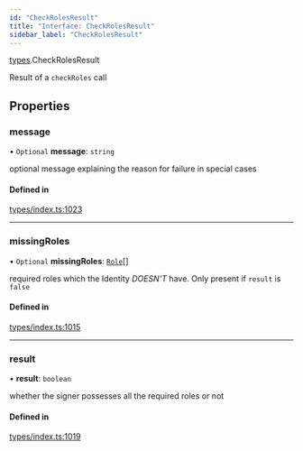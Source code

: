 ```yaml
---
id: "CheckRolesResult"
title: "Interface: CheckRolesResult"
sidebar_label: "CheckRolesResult"
---
```


[types](../../../modules/Types/Types.md).CheckRolesResult

Result of a `checkRoles` call

## Properties

### message

• `Optional` **message**: `string`

optional message explaining the reason for failure in special cases

#### Defined in

[types/index.ts:1023](https://github.com/F-OBrien/polymesh-sdk/blob/012f1745/src/types/index.ts#L1023)

___

### missingRoles

• `Optional` **missingRoles**: [`Role`](../../../modules/Types/Types.md#role)[]

required roles which the Identity *DOESN'T* have. Only present if `result` is `false`

#### Defined in

[types/index.ts:1015](https://github.com/F-OBrien/polymesh-sdk/blob/012f1745/src/types/index.ts#L1015)

___

### result

• **result**: `boolean`

whether the signer possesses all the required roles or not

#### Defined in

[types/index.ts:1019](https://github.com/F-OBrien/polymesh-sdk/blob/012f1745/src/types/index.ts#L1019)
